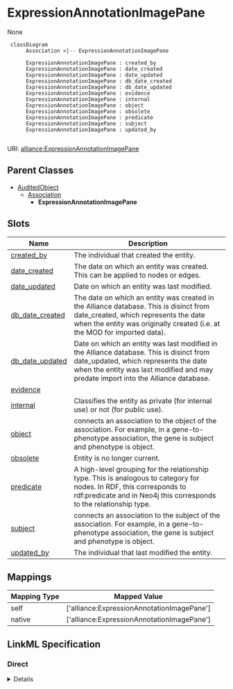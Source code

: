 # ExpressionAnnotationImagePane

None


```mermaid
 classDiagram
      Association <|-- ExpressionAnnotationImagePane
      
      ExpressionAnnotationImagePane : created_by
      ExpressionAnnotationImagePane : date_created
      ExpressionAnnotationImagePane : date_updated
      ExpressionAnnotationImagePane : db_date_created
      ExpressionAnnotationImagePane : db_date_updated
      ExpressionAnnotationImagePane : evidence
      ExpressionAnnotationImagePane : internal
      ExpressionAnnotationImagePane : object
      ExpressionAnnotationImagePane : obsolete
      ExpressionAnnotationImagePane : predicate
      ExpressionAnnotationImagePane : subject
      ExpressionAnnotationImagePane : updated_by
      

```



URI: [alliance:ExpressionAnnotationImagePane](http://alliancegenome.org/ExpressionAnnotationImagePane)


## Parent Classes

* [AuditedObject](AuditedObject.md)
    * [Association](Association.md)
        * **ExpressionAnnotationImagePane**




<!-- no inheritance hierarchy -->


## Slots

| Name | Description  |
| ---  | ---  |
| [created_by](created_by.md) | The individual that created the entity. |
| [date_created](date_created.md) | The date on which an entity was created. This can be applied to nodes or edges. |
| [date_updated](date_updated.md) | Date on which an entity was last modified. |
| [db_date_created](db_date_created.md) | The date on which an entity was created in the Alliance database.  This is disinct from date_created, which represents the date when the entity was originally created (i.e. at the MOD for imported data). |
| [db_date_updated](db_date_updated.md) | Date on which an entity was last modified in the Alliance database.  This is disinct from date_updated, which represents the date when the entity was last modified and may predate import into the Alliance database. |
| [evidence](evidence.md) |  |
| [internal](internal.md) | Classifies the entity as private (for internal use) or not (for public use). |
| [object](object.md) | connects an association to the object of the association. For example, in a gene-to-phenotype association, the gene is subject and phenotype is object. |
| [obsolete](obsolete.md) | Entity is no longer current. |
| [predicate](predicate.md) | A high-level grouping for the relationship type. This is analogous to category for nodes. In RDF, this corresponds to rdf:predicate and in Neo4j this corresponds to the relationship type. |
| [subject](subject.md) | connects an association to the subject of the association. For example, in a gene-to-phenotype association, the gene is subject and phenotype is object. |
| [updated_by](updated_by.md) | The individual that last modified the entity. |


## Mappings

| Mapping Type | Mapped Value |
| ---  | ---  |
| self | ['alliance:ExpressionAnnotationImagePane'] |
| native | ['alliance:ExpressionAnnotationImagePane'] |




## LinkML Specification

<!-- TODO: investigate https://stackoverflow.com/questions/37606292/how-to-create-tabbed-code-blocks-in-mkdocs-or-sphinx -->

### Direct

<details>
```yaml
name: ExpressionAnnotationImagePane
notes:
- This aims to provide the same functionality as MGI imagepane. Some MODs (like ZFIN)
  point to the whole image. In these cases, the pane would encompass the whole image.
from_schema: https://github.com/alliance-genome/agr_persistent_schema/src/schema/expression.yaml
is_a: Association
slot_usage:
  subject:
    name: subject
    domain_of:
    - Association
    - VariantConsequence
    range: ExpressionAnnotation
  object:
    name: object
    domain_of:
    - Association
    - VariantConsequence
    range: ImagePane

```
</details>

### Induced

<details>
```yaml
name: ExpressionAnnotationImagePane
notes:
- This aims to provide the same functionality as MGI imagepane. Some MODs (like ZFIN)
  point to the whole image. In these cases, the pane would encompass the whole image.
from_schema: https://github.com/alliance-genome/agr_persistent_schema/src/schema/expression.yaml
is_a: Association
slot_usage:
  subject:
    name: subject
    domain_of:
    - Association
    - VariantConsequence
    range: ExpressionAnnotation
  object:
    name: object
    domain_of:
    - Association
    - VariantConsequence
    range: ImagePane
attributes:
  subject:
    name: subject
    description: connects an association to the subject of the association. For example,
      in a gene-to-phenotype association, the gene is subject and phenotype is object.
    from_schema: https://github.com/alliance-genome/agr_curation_schema/core.yaml
    is_a: association_slot
    alias: subject
    owner: ExpressionAnnotationImagePane
    domain_of:
    - Association
    - VariantConsequence
    range: ExpressionAnnotation
    required: true
  predicate:
    name: predicate
    description: A high-level grouping for the relationship type. This is analogous
      to category for nodes. In RDF, this corresponds to rdf:predicate and in Neo4j
      this corresponds to the relationship type.
    from_schema: https://github.com/alliance-genome/agr_curation_schema/core.yaml
    exact_mappings:
    - biolink:predicate
    is_a: association_slot
    alias: predicate
    owner: ExpressionAnnotationImagePane
    domain_of:
    - Association
    - GeneToGeneOrthology
    range: string
    required: true
  object:
    name: object
    description: connects an association to the object of the association. For example,
      in a gene-to-phenotype association, the gene is subject and phenotype is object.
    from_schema: https://github.com/alliance-genome/agr_curation_schema/core.yaml
    is_a: association_slot
    alias: object
    owner: ExpressionAnnotationImagePane
    domain_of:
    - Association
    - VariantConsequence
    range: ImagePane
    required: true
  evidence:
    name: evidence
    description: ''
    from_schema: https://github.com/alliance-genome/agr_curation_schema/src/schema/reference
    multivalued: true
    alias: evidence
    owner: ExpressionAnnotationImagePane
    domain_of:
    - AlleleGenerationMethodAssociation
    - Note
    - SlotAnnotation
    - Association
    range: InformationContentEntity
  created_by:
    name: created_by
    description: The individual that created the entity.
    from_schema: https://github.com/alliance-genome/agr_curation_schema/core.yaml
    domain: AuditedObject
    multivalued: false
    alias: created_by
    owner: ExpressionAnnotationImagePane
    domain_of:
    - AuditedObject
    range: Person
  date_created:
    name: date_created
    description: The date on which an entity was created. This can be applied to nodes
      or edges.
    from_schema: https://github.com/alliance-genome/agr_curation_schema/core.yaml
    aliases:
    - creation_date
    exact_mappings:
    - dct:createdOn
    - WIKIDATA_PROPERTY:P577
    alias: date_created
    owner: ExpressionAnnotationImagePane
    domain_of:
    - AuditedObject
    - AuditedObjectDTO
    range: datetime
  updated_by:
    name: updated_by
    description: The individual that last modified the entity.
    from_schema: https://github.com/alliance-genome/agr_curation_schema/core.yaml
    domain: AuditedObject
    multivalued: false
    alias: updated_by
    owner: ExpressionAnnotationImagePane
    domain_of:
    - AuditedObject
    range: Person
  date_updated:
    name: date_updated
    description: Date on which an entity was last modified.
    from_schema: https://github.com/alliance-genome/agr_curation_schema/core.yaml
    aliases:
    - date_last_modified
    alias: date_updated
    owner: ExpressionAnnotationImagePane
    domain_of:
    - AuditedObject
    - AuditedObjectDTO
    range: datetime
  db_date_created:
    name: db_date_created
    description: The date on which an entity was created in the Alliance database.  This
      is disinct from date_created, which represents the date when the entity was
      originally created (i.e. at the MOD for imported data).
    from_schema: https://github.com/alliance-genome/agr_curation_schema/core.yaml
    alias: db_date_created
    owner: ExpressionAnnotationImagePane
    domain_of:
    - AuditedObject
    - AuditedObjectDTO
    range: datetime
  db_date_updated:
    name: db_date_updated
    description: Date on which an entity was last modified in the Alliance database.  This
      is disinct from date_updated, which represents the date when the entity was
      last modified and may predate import into the Alliance database.
    from_schema: https://github.com/alliance-genome/agr_curation_schema/core.yaml
    alias: db_date_updated
    owner: ExpressionAnnotationImagePane
    domain_of:
    - AuditedObject
    - AuditedObjectDTO
    range: datetime
  internal:
    name: internal
    description: Classifies the entity as private (for internal use) or not (for public
      use).
    notes:
    - Default value is true.
    from_schema: https://github.com/alliance-genome/agr_curation_schema/core.yaml
    alias: internal
    owner: ExpressionAnnotationImagePane
    domain_of:
    - AuditedObject
    - AuditedObjectDTO
    range: boolean
    required: true
  obsolete:
    name: obsolete
    description: Entity is no longer current.
    notes:
    - Obsolete entities are preserved in the database for posterity but should not
      be publicly displayed.
    from_schema: https://github.com/alliance-genome/agr_curation_schema/core.yaml
    alias: obsolete
    owner: ExpressionAnnotationImagePane
    domain_of:
    - AuditedObject
    - AuditedObjectDTO
    range: boolean

```
</details>